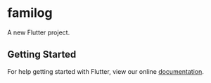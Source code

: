 # familog

A new Flutter project.

## Getting Started

For help getting started with Flutter, view our online
[documentation](http://flutter.io/).
